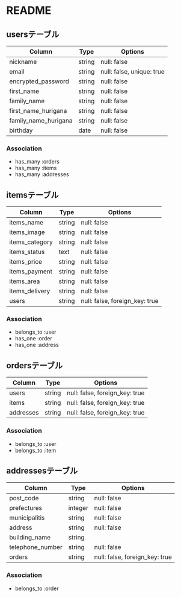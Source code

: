 # README

## usersテーブル
|Column               |Type   |Options                  |
|---------------------|-------|-------------------------|
|nickname             |string |null: false              |
|email                |string |null: false, unique: true|
|encrypted_password   |string |null: false              |
|first_name           |string |null: false              |
|family_name          |string |null: false              |
|first_name_hurigana  |string |null: false              |
|family_name_hurigana |string |null: false              |
|birthday             |date   |null: false              |

### Association
- has_many :orders
- has_many :items
- has_many :addresses

## itemsテーブル
|Column         |Type   |Options                       |
|---------------|-------|------------------------------|
|items_name     |string |null: false                   |
|items_image    |string |null: false                   |
|items_category |string |null: false                   |
|items_status   |text   |null: false                   |
|items_price    |string |null: false                   |
|items_payment  |string |null: false                   |
|items_area     |string |null: false                   |
|items_delivery |string |null: false                   |
|users          |string |null: false, foreign_key: true|

### Association
- belongs_to :user
- has_one :order
- has_one :address

## ordersテーブル
|Column     |Type   |Options                       |
|-----------|-------|------------------------------|
|users      |string |null: false, foreign_key: true|
|items      |string |null: false, foreign_key: true|
|addresses  |string |null: false, foreign_key: true|

### Association
- belongs_to :user
- belongs_to :item

## addressesテーブル
|Column           |Type   |Options                       |
|-----------------|-------|------------------------------|
|post_code        |string |null: false                   |
|prefectures      |integer|null: false                   |
|municipalitis    |string |null: false                   |
|address          |string |null: false                   |
|building_name    |string |                              |
|telephone_number |string |null: false                   |
|orders           |string |null: false, foreign_key: true|

### Association
- belongs_to :order